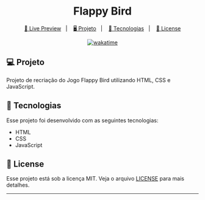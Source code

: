 <h1 align="center">
  Flappy Bird
</h1>

<p align="center">
  <a href="https://flappybird-brunoh.netlify.app/">🔗 Live Preview</a>&nbsp;&nbsp;&nbsp;|&nbsp;&nbsp;&nbsp;
  <a href="#-projeto">🖥️ Projeto</a>&nbsp;&nbsp;&nbsp;|&nbsp;&nbsp;&nbsp;
  <a href="#-tecnologias">🚀 Tecnologias</a>&nbsp;&nbsp;&nbsp;|&nbsp;&nbsp;&nbsp;
  <a href="#-license">📝 License</a>
</p>

<p align="center">
<a href="https://wakatime.com/badge/user/68660678-6b86-4b78-98df-f5f41a37e1bc/project/be15a1c8-5e85-438a-b794-83214d0e872d"><img src="https://wakatime.com/badge/user/68660678-6b86-4b78-98df-f5f41a37e1bc/project/be15a1c8-5e85-438a-b794-83214d0e872d.svg" alt="wakatime"></a>
</p>

## 💻 Projeto

Projeto de recriação do Jogo Flappy Bird utilizando HTML, CSS e JavaScript.

## 🚀 Tecnologias

Esse projeto foi desenvolvido com as seguintes tecnologias:

- HTML
- CSS
- JavaScript

## 📝 License

Esse projeto está sob a licença MIT. Veja o arquivo [LICENSE](LICENSE) para mais detalhes.

---
